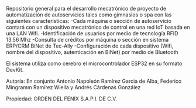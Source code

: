 Repositorio general para el desarrollo mecatrónico de proyecto de automatización de autoservicios tales como gimnasios o spa con las siguientes características:
-Cada máquina o sección de autoservicio contará con un dispositivo mecatrónico de control en una red IoT basada en una LAN Wifi.
-Identificación de usuarios por medio de tecnología RFID 13.56 Mhz
-Consulta de créditos por máquina o sección en sistema ERP/CRM BiNet de Tec-Ally
-Configuración de cada dispositivo (Wifi, nombre del dispositivo, autenticación en BiNet) por medio de Bluetooth


El sistema utiliza como cerebro el microcontrolador ESP32 en su formato DevKit.


Autoría:
En conjunto Antonio Napoleón Ramírez Garcia de Alba, Federico Mingramm Ramírez Wiella y Andrés Cárdenas González

Propiedad:
ORDEN DEL FENIX S.A.P.I. DE C.V.
